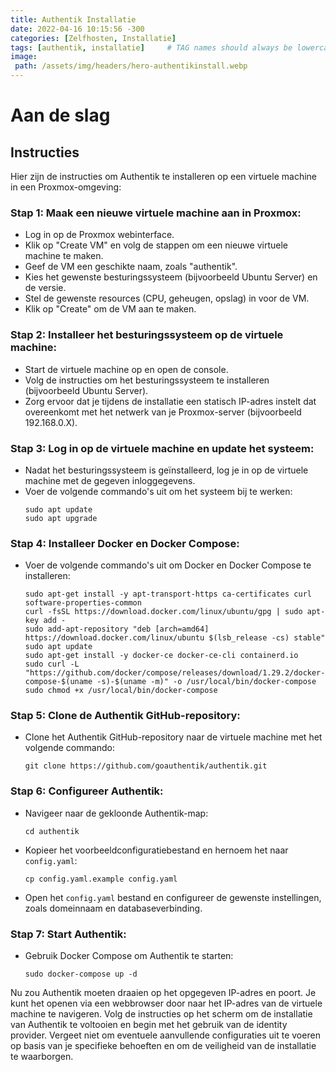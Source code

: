 ```yaml
---
title: Authentik Installatie
date: 2022-04-16 10:15:56 -300
categories: [Zelfhosten, Installatie]
tags: [authentik, installatie]     # TAG names should always be lowercase
image:
 path: /assets/img/headers/hero-authentikinstall.webp
---
```


# Aan de slag

## Instructies

Hier zijn de instructies om Authentik te installeren op een virtuele machine in een Proxmox-omgeving:

### **Stap 1: Maak een nieuwe virtuele machine aan in Proxmox:**
- Log in op de Proxmox webinterface.
- Klik op "Create VM" en volg de stappen om een nieuwe virtuele machine te maken.
- Geef de VM een geschikte naam, zoals "authentik".
- Kies het gewenste besturingssysteem (bijvoorbeeld Ubuntu Server) en de versie.
- Stel de gewenste resources (CPU, geheugen, opslag) in voor de VM.
- Klik op "Create" om de VM aan te maken.

### **Stap 2: Installeer het besturingssysteem op de virtuele machine:**
- Start de virtuele machine op en open de console.
- Volg de instructies om het besturingssysteem te installeren (bijvoorbeeld Ubuntu Server).
- Zorg ervoor dat je tijdens de installatie een statisch IP-adres instelt dat overeenkomt met het netwerk van je Proxmox-server (bijvoorbeeld 192.168.0.X).

### **Stap 3: Log in op de virtuele machine en update het systeem:**
- Nadat het besturingssysteem is geïnstalleerd, log je in op de virtuele machine met de gegeven inloggegevens.
- Voer de volgende commando's uit om het systeem bij te werken:
  ```
  sudo apt update
  sudo apt upgrade
  ```

### **Stap 4: Installeer Docker en Docker Compose:**
- Voer de volgende commando's uit om Docker en Docker Compose te installeren:
  ```
  sudo apt-get install -y apt-transport-https ca-certificates curl software-properties-common
  curl -fsSL https://download.docker.com/linux/ubuntu/gpg | sudo apt-key add -
  sudo add-apt-repository "deb [arch=amd64] https://download.docker.com/linux/ubuntu $(lsb_release -cs) stable"
  sudo apt update
  sudo apt-get install -y docker-ce docker-ce-cli containerd.io
  sudo curl -L "https://github.com/docker/compose/releases/download/1.29.2/docker-compose-$(uname -s)-$(uname -m)" -o /usr/local/bin/docker-compose
  sudo chmod +x /usr/local/bin/docker-compose
  ```

### **Stap 5: Clone de Authentik GitHub-repository:**
- Clone het Authentik GitHub-repository naar de virtuele machine met het volgende commando:
  ```
  git clone https://github.com/goauthentik/authentik.git
  ```

### **Stap 6: Configureer Authentik:**
- Navigeer naar de gekloonde Authentik-map:
  ```
  cd authentik
  ```
- Kopieer het voorbeeldconfiguratiebestand en hernoem het naar `config.yaml`:
  ```
  cp config.yaml.example config.yaml
  ```
- Open het `config.yaml` bestand en configureer de gewenste instellingen, zoals domeinnaam en databaseverbinding.

### **Stap 7: Start Authentik:**
- Gebruik Docker Compose om Authentik te starten:
  ```
  sudo docker-compose up -d
  ```

Nu zou Authentik moeten draaien op het opgegeven IP-adres en poort. Je kunt het openen via een webbrowser door naar het IP-adres van de virtuele machine te navigeren. Volg de instructies op het scherm om de installatie van Authentik te voltooien en begin met het gebruik van de identity provider. Vergeet niet om eventuele aanvullende configuraties uit te voeren op basis van je specifieke behoeften en om de veiligheid van de installatie te waarborgen.